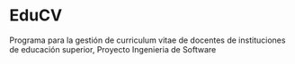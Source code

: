 # EduCV
Programa para la gestión de curriculum vitae de docentes de instituciones de educación superior, Proyecto Ingenieria de Software
